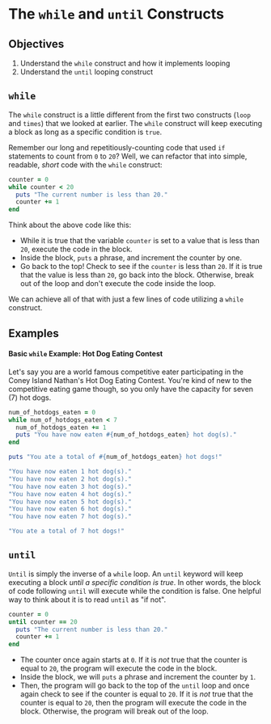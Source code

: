 # The `while` and `until` Constructs

## Objectives

1. Understand the `while` construct and how it implements looping
2. Understand the `until` looping construct 

## `while`

The `while` construct is a little different from the first two constructs (`loop` and `times`) that we looked at earlier. The `while` construct will keep executing a block as long as a specific condition is `true`.

Remember our long and repetitiously-counting code that used `if` statements to count from `0` to `20`? Well, we can refactor that into simple, readable, *short* code with the `while` construct:

```ruby
counter = 0
while counter < 20
  puts "The current number is less than 20."
  counter += 1
end
```

Think about the above code like this:

*  While it is true that the variable `counter` is set to a value that is less than `20`, execute the code in the block.
*  Inside the block, `puts` a phrase, and increment the counter by one.
*  Go back to the top! Check to see if the `counter` is less than `20`. If it is true that the value is less than `20`, go back into the block. Otherwise, break out of the loop and don't execute the code inside the loop.

We can achieve all of that with just a few lines of code utilizing a `while` construct.

## Examples

#### Basic `while` Example: Hot Dog Eating Contest

Let's say you are a world famous competitive eater participating in the Coney Island Nathan's Hot Dog Eating Contest. You're kind of new to the competitive eating game though, so you only have the capacity for seven (7) hot dogs.


```ruby
num_of_hotdogs_eaten = 0
while num_of_hotdogs_eaten < 7
  num_of_hotdogs_eaten += 1
  puts "You have now eaten #{num_of_hotdogs_eaten} hot dog(s)."
end

puts "You ate a total of #{num_of_hotdogs_eaten} hot dogs!"

"You have now eaten 1 hot dog(s)."
"You have now eaten 2 hot dog(s)."
"You have now eaten 3 hot dog(s)."
"You have now eaten 4 hot dog(s)."
"You have now eaten 5 hot dog(s)."
"You have now eaten 6 hot dog(s)."
"You have now eaten 7 hot dog(s)."

"You ate a total of 7 hot dogs!"
```

## `until`

`Until` is simply the inverse of a `while` loop. An `until` keyword will keep executing a block *until a specific condition is true*. In other words, the block of code following `until` will execute while the condition is false. One helpful way to think about it is to read `until` as "if not".

```ruby
counter = 0
until counter == 20
  puts "The current number is less than 20."
  counter += 1
end
```

* The counter once again starts at `0`. If it is *not* true that the counter is equal to `20`, the program will execute the code in the block.
* Inside the block, we will `puts` a phrase and increment the counter by `1`.
* Then, the program will go back to the top of the `until` loop and once again check to see if the counter is equal to `20`. If it is *not* true that the counter is equal to `20`, then the program will execute the code in the block. Otherwise, the program will break out of the loop.
